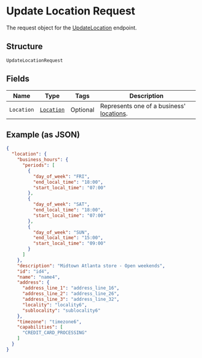 
# Update Location Request

The request object for the [UpdateLocation](../../doc/api/locations.md#update-location) endpoint.

## Structure

`UpdateLocationRequest`

## Fields

| Name | Type | Tags | Description |
|  --- | --- | --- | --- |
| `Location` | [`Location`](../../doc/models/location.md) | Optional | Represents one of a business' [locations](https://developer.squareup.com/docs/locations-api). |

## Example (as JSON)

```json
{
  "location": {
    "business_hours": {
      "periods": [
        {
          "day_of_week": "FRI",
          "end_local_time": "18:00",
          "start_local_time": "07:00"
        },
        {
          "day_of_week": "SAT",
          "end_local_time": "18:00",
          "start_local_time": "07:00"
        },
        {
          "day_of_week": "SUN",
          "end_local_time": "15:00",
          "start_local_time": "09:00"
        }
      ]
    },
    "description": "Midtown Atlanta store - Open weekends",
    "id": "id4",
    "name": "name4",
    "address": {
      "address_line_1": "address_line_16",
      "address_line_2": "address_line_26",
      "address_line_3": "address_line_32",
      "locality": "locality6",
      "sublocality": "sublocality6"
    },
    "timezone": "timezone6",
    "capabilities": [
      "CREDIT_CARD_PROCESSING"
    ]
  }
}
```

